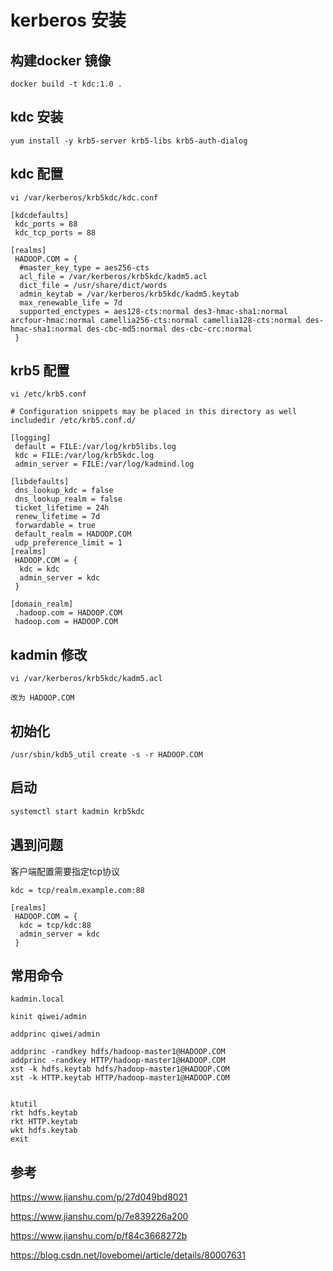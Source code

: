 # kerberos 安装

## 构建docker 镜像

```
docker build -t kdc:1.0 .
```

## kdc 安装

`yum install -y krb5-server krb5-libs krb5-auth-dialog`

## kdc 配置

```shell
vi /var/kerberos/krb5kdc/kdc.conf
```

```
[kdcdefaults]
 kdc_ports = 88
 kdc_tcp_ports = 88

[realms]
 HADOOP.COM = {
  #master_key_type = aes256-cts
  acl_file = /var/kerberos/krb5kdc/kadm5.acl
  dict_file = /usr/share/dict/words
  admin_keytab = /var/kerberos/krb5kdc/kadm5.keytab
  max_renewable_life = 7d
  supported_enctypes = aes128-cts:normal des3-hmac-sha1:normal arcfour-hmac:normal camellia256-cts:normal camellia128-cts:normal des-hmac-sha1:normal des-cbc-md5:normal des-cbc-crc:normal
 }
```

## krb5 配置

```shell
vi /etc/krb5.conf
```

```
# Configuration snippets may be placed in this directory as well
includedir /etc/krb5.conf.d/

[logging]
 default = FILE:/var/log/krb5libs.log
 kdc = FILE:/var/log/krb5kdc.log
 admin_server = FILE:/var/log/kadmind.log

[libdefaults]
 dns_lookup_kdc = false
 dns_lookup_realm = false
 ticket_lifetime = 24h
 renew_lifetime = 7d
 forwardable = true
 default_realm = HADOOP.COM
 udp_preference_limit = 1
[realms]
 HADOOP.COM = {
  kdc = kdc
  admin_server = kdc
 }

[domain_realm]
 .hadoop.com = HADOOP.COM
 hadoop.com = HADOOP.COM
```



## kadmin 修改

```shell
vi /var/kerberos/krb5kdc/kadm5.acl

改为 HADOOP.COM
```

## 初始化

```
/usr/sbin/kdb5_util create -s -r HADOOP.COM
```

## 启动

```bash
systemctl start kadmin krb5kdc
```

## 遇到问题

客户端配置需要指定tcp协议

```
kdc = tcp/realm.example.com:88

[realms]
 HADOOP.COM = {
  kdc = tcp/kdc:88
  admin_server = kdc
 }
```

## 常用命令

```
kadmin.local

kinit qiwei/admin

addprinc qiwei/admin

addprinc -randkey hdfs/hadoop-master1@HADOOP.COM
addprinc -randkey HTTP/hadoop-master1@HADOOP.COM
xst -k hdfs.keytab hdfs/hadoop-master1@HADOOP.COM
xst -k HTTP.keytab HTTP/hadoop-master1@HADOOP.COM


ktutil
rkt hdfs.keytab    
rkt HTTP.keytab
wkt hdfs.keytab  
exit
```





## 参考

https://www.jianshu.com/p/27d049bd8021

https://www.jianshu.com/p/7e839226a200

https://www.jianshu.com/p/f84c3668272b

https://blog.csdn.net/lovebomei/article/details/80007631
